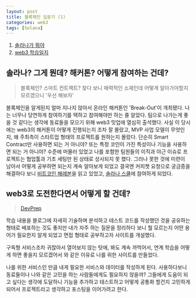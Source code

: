 ```yaml
---
layout: post
title: 블록체인 입문기 (1)
categories: web3
tags: [Solana]
---
```


1. [솔라나가 뭐야](#솔라나-그게-뭔데-해커톤-어떻게-참여하는-건데)
2. [web3 학습일지](#web3로-도전한다면서-어떻게-할-건데)

## 솔라나? 그게 뭔데? 해커톤? 어떻게 참여하는 건데?

> 블록체인? 스마트 컨트랙트? 찾다 보니 매력적인 소재인데 어떻게 알아가야할지 모르겠으니 '우선 해보자'

블록체인을 알게된지 얼마 지나지 않아서 온라인 해커톤인 'Break-Out'이 개최됐다.
나는 너무나 당연하게 참여하기를 택하고 참여해야만 하는 줄 알았다. 팀으로 나가는게 좋을 것 같다는 생각에 동료들을 모으기 위해 web3 밋업에 열심히 출석했다.
사실 이 당시에는 web3의 해커톤이 어떻게 진행되는지 조차 잘 몰랐고, MVP 사업 모델이 무엇인지, 왜 주최측이 스타트업 형태의 프로젝트를 원하는지 몰랐다.
단순히 Smart Contract만 사용하면 되는 거 아니야? 또는 특정 코인이 가진 특성이나 기능을 사용하면 되는 거 아니야? 수준에 머물러 있었고 나를 포함한 팀원들의 이직과 야근 이슈로 프로젝트는 협업툴과 기초 세팅만 된 상태로 성사되지 못 했다. 그러나 못한 것에 미련이 남아서 어떻게 공부하면 되는지 계속 알아보게 되었고
결국엔 커피챗 요청으로 궁금증을 해결하다 보니 [비트코인 해례본](https://github.com/noncelab/bitcoin-haerye/blob/main/mastering%20bitcoin/index.md)을 읽고 있었고, [솔라나 스쿨](https://ackee.xyz/school-of-solana?ref=blog.colosseum.com)에 참여하게 되었다.

## web3로 도전한다면서 어떻게 할 건데?

> [DevPrep](https://devwithme.netlify.app/)

학습 내용을 블로그에 자세히 기술하며 분석하고 테스트 코드를 작성했던 것을 공유하는 형태로 배포하는 것도 좋지만 내가 자주 하는 질문을 정리하다 보니 뭘 모르는지 어떤 용어가 필요한지 알게 되었고 면접 형태로 공부하고자 사이트를 개설했다.

구독형 서비스조차 귀찮아서 열어보지 않는 탓에, 봐도 계속 까먹어서, 연계 학습을 어떻게 하면 좋을지 모르겠어서 와 같은 이유로 나를 위한 사이트를 만들었다.

나를 위한 서비스인 만큼 내게 필요한 서비스와 데이터를 작성하게 된다. 사용하다보니 동료들이나 나와 같은 고민을 하는 사람들에게도 필요하지 않을까? 그들에게 도움이 되고 싶다는 생각에 도달하니 기능을 추가하고 테스트하고 어떻게 공통화 할건지 고민하게 되어서 프로젝트라고 생각하고 포스팅을 이어가려고 한다.
